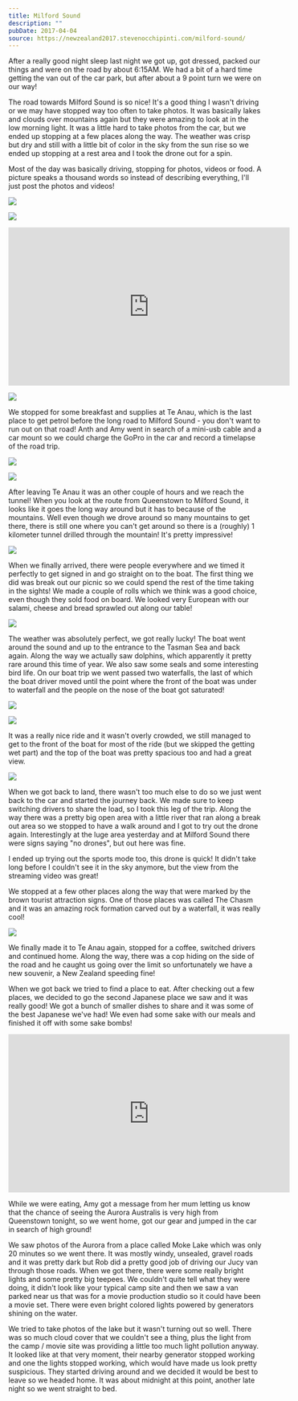 ```yaml
---
title: Milford Sound
description: ""
pubDate: 2017-04-04
source: https://newzealand2017.stevenocchipinti.com/milford-sound/
---
```


After a really good night sleep last night we got up, got dressed, packed our
things and were on the road by about 6:15AM. We had a bit of a hard time getting
the van out of the car park, but after about a 9 point turn we were on our way!

The road towards Milford Sound is so nice! It's a good thing I wasn't driving or
we may have stopped way too often to take photos. It was basically lakes and
clouds over mountains again but they were amazing to look at in the low morning
light. It was a little hard to take photos from the car, but we ended up
stopping at a few places along the way. The weather was crisp but dry and still
with a little bit of color in the sky from the sun rise so we ended up stopping
at a rest area and I took the drone out for a spin.

Most of the day was basically driving, stopping for photos, videos or food. A
picture speaks a thousand words so instead of describing everything, I'll just
post the photos and videos!

[![](https://lh3.googleusercontent.com/yPZxLDtmuNrsD2gDIKcsMZr_6_VSiZEmclWdQr_OVV48zJND-BSzj2rsLPYoYjLWx8mtK9_Hq7TdyHvwSoai_KbRSlJEYcAl30p9mPrvkbjyzsy9Lel9GxnFc7xDFfH5Xa2UIA)](https://photos.google.com/share/AF1QipPYcS4-Z9hlkUtGH-1CZIOSNdZJEmNZEINILRqShvxa5EEQnWO7n_H7q4tT_o8ZCA?key=Z0x3eWFaYUVHNGFmWW9La2xMcWJMV0hKTldDQXhn&source=ctrlq.org)

[![](https://lh3.googleusercontent.com/T9nO0zc7_Qqa57sfK_-NR56n13s5OtnX_TIttU_BVHNxtPn-_t6DPAki6Ubyq5eEJPGS8RWH4qHJHQzq1Tg8oP_-py2eJbidE5BOHHJp0i6d_u_j24z2G3aP8P6LI74pWWi5Dg)](https://photos.google.com/share/AF1QipP1aPp9jCwzOv4NGRzexiQzMMzqff-eR3XRtiZJDBhTHzwa5nlbBMWHg0zPsZ5qJQ?key=OTM1aEY0eDB4Q3RLSkZlOENVUERxcmhfSDJQTW5R&source=ctrlq.org)

<iframe class="youtube-video" width="560" height="315" src="https://www.youtube.com/embed/scfvSjPGaYY" frameborder="0" allowfullscreen></iframe>

[![](https://lh3.googleusercontent.com/DKEU0Q-fasnhXkIoYj9LTw5dQHleUyaa8SvWha2wnZ7nyGuhZCmcLz5J_KbSFxq94oAExSMiFSt6Z_ylVsbv1L-TDWbQ7-Ayv9NzjOCIKAG0KWVTcFlZ8KPT4oupu9BlJzGVAg)](https://photos.google.com/share/AF1QipNjjCdw8ZA-glR-wzuOJVRYnTU5lOtvbTvQXigUodvpu25TBCyei4eRiOMSrZLxtw?key=Rm5Ydm9EX1FoZUFSdlNoN21RNGJGNFdMcU40Tl9B&source=ctrlq.org)

We stopped for some breakfast and supplies at Te Anau, which is the last place
to get petrol before the long road to Milford Sound - you don't want to run out
on that road! Anth and Amy went in search of a mini-usb cable and a car mount so
we could charge the GoPro in the car and record a timelapse of the road trip.

[![](https://lh3.googleusercontent.com/O_sYJLedGFTcJTc85kEPHEX3KsfEBwUBWc5gyya5AQzHQBux-K2fwfn3BZWPNChiHpqVSO_ThodkPp5A9wuiyj_ZoMDumWacJYzG3POzFBboQDie-I_zVWc6PYbBQGVU6ZEDLQ)](https://photos.google.com/share/AF1QipPtFeAjTN6PpcS9zR4-C1UuSb38EDIhPB7wI7jPYvDaQqgD4_kP_qnV85UUgl6-Kg?key=RGdnZ2tSX1k5Sm15RmFteUlkVmtrcUFzelpraEVR&source=ctrlq.org)

[![](https://lh3.googleusercontent.com/uwCuVo0K-S4gcJj3b3Mar9wacz8BeFSegb7hpq-KP0265hbAp4hY5dolFtZt4sA-r8u0YW2TUIGSXpJ9sYXWly2NTnC3g731l4tvIlVJg74BcwsYK_3SpRjHwIj_ooufCRLcmw)](https://photos.google.com/share/AF1QipMUVRU1XuvRn7otTk3UVMV8OwuRmUZ57c-DBmi5x0H7yzAo6tHwMiKPUASZ0nfBdw?key=Q0gyT3ZDbGJrdnBGQURlUDIxZkFHeG5JZ3JWR1dR&source=ctrlq.org)

After leaving Te Anau it was an other couple of hours and we reach the tunnel!
When you look at the route from Queenstown to Milford Sound, it looks like it
goes the long way around but it has to because of the mountains. Well even
though we drove around so many mountains to get there, there is still one where
you can't get around so there is a (roughly) 1 kilometer tunnel drilled through
the mountain! It's pretty impressive!

[![](https://lh3.googleusercontent.com/gp9i7DQYmB0hU7ZnVxor1Xw083PObMqIThLMTiWiNVtjcji1TeGTKUF6LbIpv5ad5VSMHh8Ae3I3oG13hMlDBAl1zcAm3xq1Pk8BEhC7uvNnyyh20jPGKyu3j6nzW9YdBs1e7w)](https://photos.google.com/share/AF1QipO1e92hqSGhMomqpXuqFtrdobQhTdZNxLQYprw0egWhvloEfWAWGrra80rEv7Y58g?key=aTQyektLcXpuOXRTZGd2MmloSWRUMG5zWUhYeUxB&source=ctrlq.org)

When we finally arrived, there were people everywhere and we timed it perfectly
to get signed in and go straight on to the boat. The first thing we did was
break out our picnic so we could spend the rest of the time taking in the
sights! We made a couple of rolls which we think was a good choice, even though
they sold food on board. We looked very European with our salami, cheese and
bread sprawled out along our table!

[![](https://lh3.googleusercontent.com/MQ7cTNba6Li8PknRXVFR1jIK0ppIlXN9C5ica7VxsO6BRj8yJYZyAlGFV2jz0CU6vcvoAc3J8Nc7CQrKTQ-R_M7YtXGfnFKelMeyp4bHPxSLFrq1g9dfBiyceBrPvTWmODdPzQ)](https://photos.google.com/share/AF1QipOvqla89CFNHtnpxvubyyMraOeZ7l-jaj2QRwDpPdbOn6g-5OWoDyrn7gl_G8LH-g?key=QTM2enZqMkUzLWZORUJ2bklneXNYRHJCRXRIWkRn&source=ctrlq.org)

The weather was absolutely perfect, we got really lucky! The boat went around
the sound and up to the entrance to the Tasman Sea and back again. Along the way
we actually saw dolphins, which apparently it pretty rare around this time of
year. We also saw some seals and some interesting bird life. On our boat trip we
went passed two waterfalls, the last of which the boat driver moved until the
point where the front of the boat was under to waterfall and the people on the
nose of the boat got saturated!

[![](https://lh3.googleusercontent.com/_JmiPgl1Tq6GTAujfVSB-7rLIzddHDUCXlFRjIZQhz6x9O4ODeoMf-68w8grixU9DHf9CiqYHPi3vJtpa6iPSED0cXY9E5furFtM8MPq1PYSI-Lt1BrFpdvozFwDcj7PImZ_AQ)](https://photos.google.com/share/AF1QipPYHApEzBLY1kjtIV7BoI_nbTj3kwnarPEpIscA1TLozRBGCr3iL7uxQ0eS8oiawQ?key=R0dreUVWamRXUHN6MlJtRlktVUsyeEowX3l3MzhB&source=ctrlq.org)

[![](https://lh3.googleusercontent.com/6ele0HSnCKX3A3BxMR7RWcssUs-HbOPTsNNbbVoVgMGeHhtdTZpvoF-0PRxQM4foGMGkEuk07nQJw7pxUXeX7pG6X2bQ0TzKa2L64RgtKJ6NZHZQSj3zvYn6M5j3qdMxomhEVw)](https://photos.google.com/share/AF1QipOy8govqXMn8HqIryoatG3ZcFHeGTrSsJ83YrQ55u69d1scJrf53pvHt0SKEMcTVw?key=Nm4xUnVBbE9zWjJpQWNWOVgxa1k0V25YaDZmRE1n&source=ctrlq.org)

It was a really nice ride and it wasn't overly crowded, we still managed to get
to the front of the boat for most of the ride (but we skipped the getting wet
part) and the top of the boat was pretty spacious too and had a great view.

[![](https://lh3.googleusercontent.com/L7S967xW6GgGjg_EdExZPihnRoHgosEQisUMtaDPRJO5lUV532Zu1vYVVVlvuUKsrgowClXXO4LOF0P-sHfGshjjQuG9R3mevbv232_zlMApf67yEyItFQ_32fSV0dpqwyArFA)](https://photos.google.com/share/AF1QipN46yr5xKdoCqtzIRubH4Y58-aK60hpF2OyQNncPpJr10O9Uy6wRXkoMArvOvhSLQ?key=c0o5elV1U2lpdU96M3FzQVhBMTlPSVVuQTRZWGF3&source=ctrlq.org)

When we got back to land, there wasn't too much else to do so we just went back
to the car and started the journey back. We made sure to keep switching drivers
to share the load, so I took this leg of the trip. Along the way there was a
pretty big open area with a little river that ran along a break out area so we
stopped to have a walk around and I got to try out the drone again.
Interestingly at the luge area yesterday and at Milford Sound there were signs
saying "no drones", but out here was fine.

I ended up trying out the sports mode too, this drone is quick! It didn't take
long before I couldn't see it in the sky anymore, but the view from the
streaming video was great!

We stopped at a few other places along the way that were marked by the brown
tourist attraction signs. One of those places was called The Chasm and it was an
amazing rock formation carved out by a waterfall, it was really cool!

[![](https://lh3.googleusercontent.com/uCYcwDSbbbhHo0B-F-b4x2m7bSpqpL0VoGbAJCsCohZppNlLmbJa2lY1MX7wSnNhdzL5Fjj3bEEzMOfFAO5ZSiQaWAaDehfzY9m3OU1TMcB4SiC8gIBwT2laxcnMwXRRe5bang)](https://photos.google.com/share/AF1QipO1xHnR8Q6OuxpV1X2J1YSSZi9rxVb3GdIfGiykbtpxzl8rqD-hXl_qtsbBapqBzw?key=NVhPaEdWVERxRnhxdXY0S1VqS0JfTmZtSElUd3d3&source=ctrlq.org)

We finally made it to Te Anau again, stopped for a coffee, switched drivers and
continued home. Along the way, there was a cop hiding on the side of the road
and he caught us going over the limit so unfortunately we have a new souvenir, a
New Zealand speeding fine!

When we got back we tried to find a place to eat. After checking out a few
places, we decided to go the second Japanese place we saw and it was really
good! We got a bunch of smaller dishes to share and it was some of the best
Japanese we've had! We even had some sake with our meals and finished it off
with some sake bombs!

<iframe class="youtube-video" width="560" height="315" src="https://www.youtube.com/embed/s0JC1njzJnc" frameborder="0" allowfullscreen></iframe>

While we were eating, Amy got a message from her mum letting us know that the
chance of seeing the Aurora Australis is very high from Queenstown tonight, so
we went home, got our gear and jumped in the car in search of high ground!

We saw photos of the Aurora from a place called Moke Lake which was only 20
minutes so we went there. It was mostly windy, unsealed, gravel roads and it was
pretty dark but Rob did a pretty good job of driving our Jucy van through those
roads. When we got there, there were some really bright lights and some pretty
big teepees. We couldn't quite tell what they were doing, it didn't look like
your typical camp site and then we saw a van parked near us that was for a movie
production studio so it could have been a movie set. There were even bright
colored lights powered by generators shining on the water.

We tried to take photos of the lake but it wasn't turning out so well. There was
so much cloud cover that we couldn't see a thing, plus the light from the camp /
movie site was providing a little too much light pollution anyway. It looked like
at that very moment, their nearby generator stopped working and one the lights
stopped working, which would have made us look pretty suspicious. They started
driving around and we decided it would be best to leave so we headed home. It
was about midnight at this point, another late night so we went straight to bed.
